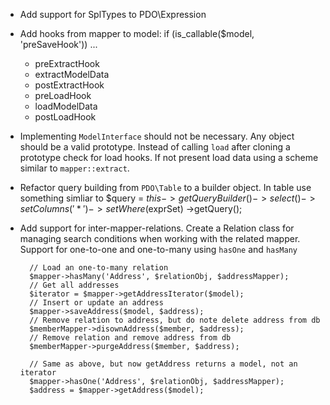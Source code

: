 * Add support for SplTypes to PDO\Expression

* Add hooks from mapper to model:
  if (is_callable($model, 'preSaveHook')) ...
    * preExtractHook
    * extractModelData
    * postExtractHook
    * preLoadHook
    * loadModelData
    * postLoadHook

* Implementing `ModelInterface` should not be necessary. Any object should
  be a valid prototype. Instead of calling `load` after cloning a prototype
  check for load hooks. If not present load data using a scheme similar to
  `mapper::extract`.

* Refactor query building from `PDO\Table` to a builder object. In table use
  something simliar to
        $query = $this->getQueryBuilder()
        ->select()
        ->setColumns('*')
        ->setWhere($exprSet)
        ->getQuery();

* Add support for inter-mapper-relations. Create a Relation class for
  managing search conditions when working with the related mapper.
  Support for one-to-one and one-to-many using `hasOne` and `hasMany`

        // Load an one-to-many relation
        $mapper->hasMany('Address', $relationObj, $addressMapper);
        // Get all addresses
        $iterator = $mapper->getAddressIterator($model);
        // Insert or update an address
        $mapper->saveAddress($model, $address);
        // Remove relation to address, but do note delete address from db
        $memberMapper->disownAddress($member, $address);
        // Remove relation and remove address from db
        $memberMapper->purgeAddress($member, $address);

        // Same as above, but now getAddress returns a model, not an iterator
        $mapper->hasOne('Address', $relationObj, $addressMapper);
        $address = $mapper->getAddress($model);

